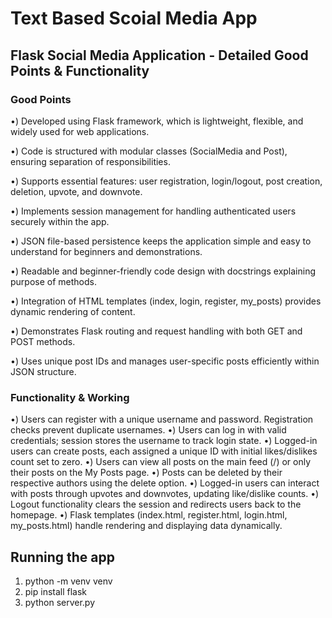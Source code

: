 # Text Based Scoial Media App

## Flask Social Media Application - Detailed Good Points & Functionality

### Good Points
•) Developed using Flask framework, which is lightweight, flexible, and widely used for web applications.

•) Code is structured with modular classes (SocialMedia and Post), ensuring separation of responsibilities.

•) Supports essential features: user registration, login/logout, post creation, deletion, upvote, and downvote.

•) Implements session management for handling authenticated users securely within the app.

•) JSON file-based persistence keeps the application simple and easy to understand for beginners and demonstrations.

•) Readable and beginner-friendly code design with docstrings explaining purpose of methods.

•) Integration of HTML templates (index, login, register, my_posts) provides dynamic rendering of content.

•) Demonstrates Flask routing and request handling with both GET and POST methods.

•) Uses unique post IDs and manages user-specific posts efficiently within JSON structure.

### Functionality & Working
•) Users can register with a unique username and password. Registration checks prevent duplicate usernames.
•) Users can log in with valid credentials; session stores the username to track login state.
•) Logged-in users can create posts, each assigned a unique ID with initial likes/dislikes count set to zero.
•) Users can view all posts on the main feed (/) or only their posts on the My Posts page.
•) Posts can be deleted by their respective authors using the delete option.
•) Logged-in users can interact with posts through upvotes and downvotes, updating like/dislike counts.
•) Logout functionality clears the session and redirects users back to the homepage.
•) Flask templates (index.html, register.html, login.html, my_posts.html) handle rendering and displaying data dynamically.

## Running the app 
1. python -m venv venv
2. pip install flask
4. python server.py
